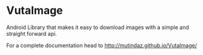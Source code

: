 VutaImage
=========

Android Library that makes it easy to download images with a simple and straight forward api.

For a complete documentation head to 
<a href="http://mutindaz.github.io/VutaImage/">http://mutindaz.github.io/VutaImage/</a>
